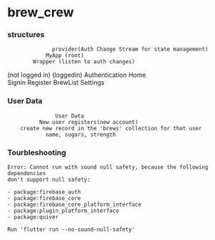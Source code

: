 # brew_crew

### structures
                  provider(Auth Change Stream for state management)
                MyApp (root)
            Wrapper (listen to auth changes)
 (not logged in)                    (loggedin)
 Authentication                         Home   
Signin      Register             BrewList   Settings

### User Data
                   User Data
              New user registers(new account)
        create new record in the 'brews' collection for that user
                name, sugars, strength


### Tourbleshooting
    Error: Cannot run with sound null safety, because the following dependencies
    don't support null safety:

    - package:firebase_auth
    - package:firebase_core
    - package:firebase_core_platform_interface
    - package:plugin_platform_interface
    - package:quiver

    Run 'flutter run --no-sound-null-safety'

